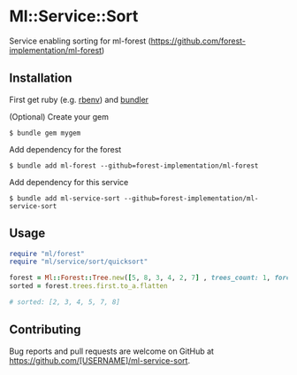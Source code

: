 # Ml::Service::Sort

Service enabling sorting for ml-forest (https://github.com/forest-implementation/ml-forest)

## Installation

First get ruby (e.g. [rbenv](https://github.com/rbenv/rbenv)) and [bundler](https://bundler.io/docs.html)

(Optional) Create your gem

    $ bundle gem mygem

Add dependency for the forest

    $ bundle add ml-forest --github=forest-implementation/ml-forest

Add dependency for this service

    $ bundle add ml-service-sort --github=forest-implementation/ml-service-sort


## Usage

```ruby
require "ml/forest"
require "ml/service/sort/quicksort"

forest = Ml::Forest::Tree.new([5, 8, 3, 4, 2, 7] , trees_count: 1, forest_helper: Ml::Service::Sort::QuickSort.new)
sorted = forest.trees.first.to_a.flatten

# sorted: [2, 3, 4, 5, 7, 8]
```


## Contributing

Bug reports and pull requests are welcome on GitHub at https://github.com/[USERNAME]/ml-service-sort.
